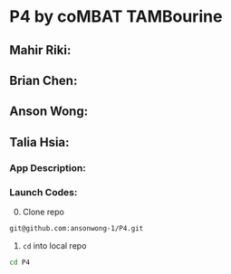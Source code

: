 # P4 by coMBAT TAMBourine
## Mahir Riki: 
## Brian Chen:
## Anson Wong:
## Talia Hsia:

### App Description:
 
### Launch Codes: 
 0. Clone repo

 ```bash
git@github.com:ansonwong-1/P4.git
 ```

1. `cd` into local repo

 ```bash
 cd P4
 ```
